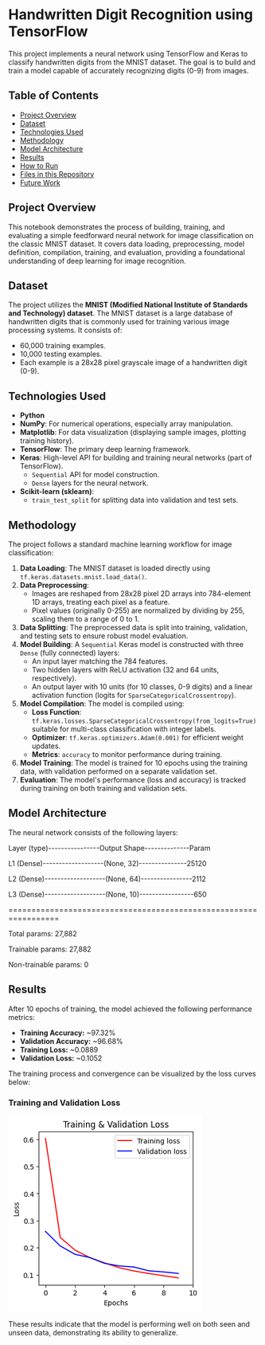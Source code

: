 # Handwritten Digit Recognition using TensorFlow

This project implements a neural network using TensorFlow and Keras to classify handwritten digits from the MNIST dataset. The goal is to build and train a model capable of accurately recognizing digits (0-9) from images.

## Table of Contents

* [Project Overview](#project-overview)
* [Dataset](#dataset)
* [Technologies Used](#technologies-used)
* [Methodology](#methodology)
* [Model Architecture](#model-architecture)
* [Results](#results)
* [How to Run](#how-to-run)
* [Files in this Repository](#files-in-this-repository)
* [Future Work](#future-work)

## Project Overview

This notebook demonstrates the process of building, training, and evaluating a simple feedforward neural network for image classification on the classic MNIST dataset. It covers data loading, preprocessing, model definition, compilation, training, and evaluation, providing a foundational understanding of deep learning for image recognition.

## Dataset

The project utilizes the **MNIST (Modified National Institute of Standards and Technology) dataset**. The MNIST dataset is a large database of handwritten digits that is commonly used for training various image processing systems. It consists of:
* 60,000 training examples.
* 10,000 testing examples.
* Each example is a 28x28 pixel grayscale image of a handwritten digit (0-9).

## Technologies Used

* **Python**
* **NumPy**: For numerical operations, especially array manipulation.
* **Matplotlib**: For data visualization (displaying sample images, plotting training history).
* **TensorFlow**: The primary deep learning framework.
* **Keras**: High-level API for building and training neural networks (part of TensorFlow).
    * `Sequential` API for model construction.
    * `Dense` layers for the neural network.
* **Scikit-learn (sklearn)**:
    * `train_test_split` for splitting data into validation and test sets.

## Methodology

The project follows a standard machine learning workflow for image classification:

1.  **Data Loading**: The MNIST dataset is loaded directly using `tf.keras.datasets.mnist.load_data()`.
2.  **Data Preprocessing**:
    * Images are reshaped from 28x28 pixel 2D arrays into 784-element 1D arrays, treating each pixel as a feature.
    * Pixel values (originally 0-255) are normalized by dividing by 255, scaling them to a range of 0 to 1.
3.  **Data Splitting**: The preprocessed data is split into training, validation, and testing sets to ensure robust model evaluation.
4.  **Model Building**: A `Sequential` Keras model is constructed with three `Dense` (fully connected) layers:
    * An input layer matching the 784 features.
    * Two hidden layers with ReLU activation (32 and 64 units, respectively).
    * An output layer with 10 units (for 10 classes, 0-9 digits) and a linear activation function (logits for `SparseCategoricalCrossentropy`).
5.  **Model Compilation**: The model is compiled using:
    * **Loss Function**: `tf.keras.losses.SparseCategoricalCrossentropy(from_logits=True)` suitable for multi-class classification with integer labels.
    * **Optimizer**: `tf.keras.optimizers.Adam(0.001)` for efficient weight updates.
    * **Metrics**: `accuracy` to monitor performance during training.
6.  **Model Training**: The model is trained for 10 epochs using the training data, with validation performed on a separate validation set.
7.  **Evaluation**: The model's performance (loss and accuracy) is tracked during training on both training and validation sets.

## Model Architecture

The neural network consists of the following layers:


Layer (type)----------------Output Shape--------------Param 

L1 (Dense)-------------------(None, 32)---------------25120

L2 (Dense)-------------------(None, 64)----------------2112

L3 (Dense)-------------------(None, 10)-----------------650

=================================================================

Total params: 27,882

Trainable params: 27,882

Non-trainable params: 0

## Results

After 10 epochs of training, the model achieved the following performance metrics:

* **Training Accuracy:** ~97.32%
* **Validation Accuracy:** ~96.68%
* **Training Loss:** ~0.0889
* **Validation Loss:** ~0.1052

The training process and convergence can be visualized by the loss curves below:

### Training and Validation Loss

![Training and Validation Loss Plot](Images/train_vs_val.png)

These results indicate that the model is performing well on both seen and unseen data, demonstrating its ability to generalize.
